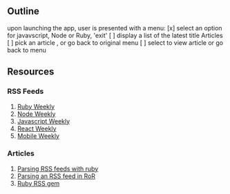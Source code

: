 ## Outline

upon launching the app, user is presented with a menu:
[x] select an option for javavscript, Node or Ruby, 'exit'
[ ] display a list of the latest title Articles
[ ] pick an article , or go back to original menu
[ ] select to view article or go back to menu

## Resources

### RSS Feeds

1. [Ruby Weekly](http://rubyweekly.com/rss/16581bfg)
2. [Node Weekly](http://nodeweekly.com/rss/1el2m89n)
3. [Javascript Weekly](http://javascriptweekly.com/rss/221bj275)
4. [React Weekly](https://react.statuscode.com/rss/1finckh3)
5. [Mobile Weekly](https://mobilewebweekly.com/rss/2638hl3j)


### Articles

1. [Parsing RSS feeds with ruby](https://michaelrigart.be/parsing-rss-feeds-ruby/)
2. [Parsing an RSS feed in RoR](https://medium.com/@josheche/parsing-an-rss-feed-in-ruby-on-rails-58b23cfb5b25)
3. [Ruby RSS gem](https://ruby-doc.org/stdlib-2.1.3/libdoc/rss/rdoc/RSS.html)
